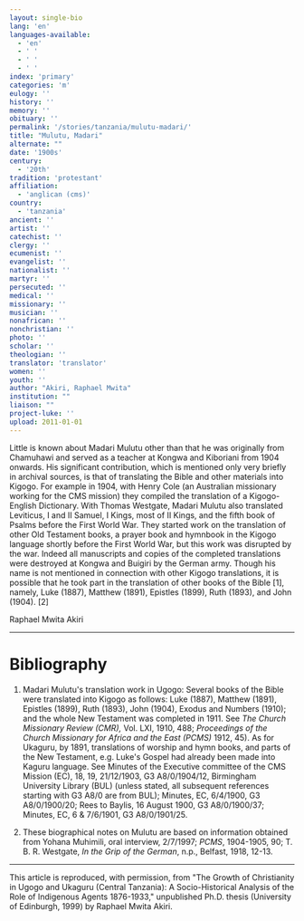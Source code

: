```yaml
---
layout: single-bio
lang: 'en'
languages-available:
  - 'en'
  - ' '
  - ' '
  - ' '
index: 'primary'
categories: 'm'
eulogy: ''
history: ''
memory: ''
obituary: ''
permalink: '/stories/tanzania/mulutu-madari/'
title: "Mulutu, Madari"
alternate: ""
date: '1900s'
century:
  - '20th'
tradition: 'protestant'
affiliation:
  - 'anglican (cms)'
country:
  - 'tanzania'
ancient: ''
artist: ''
catechist: ''
clergy: ''
ecumenist: ''
evangelist: ''
nationalist: ''
martyr: ''
persecuted: ''
medical: ''
missionary: ''
musician: ''
nonafrican: ''
nonchristian: ''
photo: ''
scholar: ''
theologian: ''
translator: 'translator'
women: ''
youth: ''
author: "Akiri, Raphael Mwita"
institution: ""
liaison: ""
project-luke: ''
upload: 2011-01-01
---
```




Little is known about Madari Mulutu other than that he was originally from Chamuhawi and served as a teacher at Kongwa and Kiboriani from 1904 onwards. His significant contribution, which is mentioned only very briefly in archival sources, is that of translating the Bible and other materials into Kigogo. For example in 1904, with Henry Cole (an Australian missionary working for the CMS mission) they compiled the translation of a Kigogo-English Dictionary. With Thomas Westgate, Madari Mulutu also translated Leviticus, I and II Samuel, I Kings, most of II Kings, and the fifth book of Psalms before the First World War. They started work on the translation of other Old Testament books, a prayer book and hymnbook in the Kigogo language shortly before the First World War, but this work was disrupted by the war. Indeed all manuscripts and copies of the completed translations were destroyed at Kongwa and Buigiri by the German army. Though his name is not mentioned in connection with other Kigogo translations, it is possible that he took part in the translation of other books of the Bible [1], namely, Luke (1887), Matthew (1891), Epistles (1899), Ruth (1893), and John (1904). [2]

Raphael Mwita Akiri

---

# Bibliography

1. Madari Mulutu's translation work in Ugogo: Several books of the Bible were translated into Kigogo as follows: Luke (1887), Matthew (1891), Epistles (1899), Ruth (1893), John (1904), Exodus and Numbers (1910); and the whole New Testament was completed in 1911. See *The Church Missionary Review (CMR),* Vol. LXI, 1910, 488; *Proceedings of the Church Missionary for Africa and the East (PCMS)* 1912, 45). As for Ukaguru, by 1891, translations of worship and hymn books, and parts of the New Testament, e.g. Luke's Gospel had already been made into Kaguru language. See Minutes of the Executive committee of the CMS Mission (EC), 18, 19, 21/12/1903, G3 A8/0/1904/12, Birmingham University Library (BUL) (unless stated, all subsequent references starting with G3 A8/0 are from BUL); Minutes, EC, 6/4/1900, G3 A8/0/1900/20; Rees to Baylis, 16 August 1900, G3 A8/0/1900/37; Minutes, EC, 6 &amp; 7/6/1901, G3 A8/0/1901/25.

2. These biographical notes on Mulutu are based on information obtained from Yohana Muhimili, oral interview, 2/7/1997; *PCMS*, 1904-1905, 90; T. B. R. Westgate, *In the Grip of the German*, n.p., Belfast, 1918, 12-13.

---

This article is reproduced, with permission, from "The Growth of Christianity
in Ugogo and Ukaguru (Central Tanzania): A Socio-Historical Analysis of the Role of Indigenous Agents
1876-1933," unpublished Ph.D. thesis (University of Edinburgh, 1999) by Raphael Mwita Akiri.
